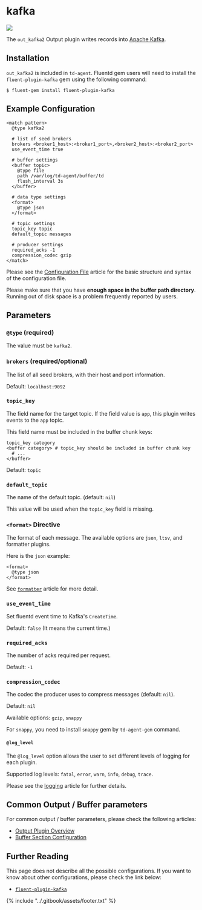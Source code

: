 # kafka

![](../.gitbook/assets/kafka.png)

The `out_kafka2` Output plugin writes records into [Apache Kafka](https://kafka.apache.org/).

## Installation

`out_kafka2` is included in `td-agent`. Fluentd gem users will need to install the `fluent-plugin-kafka` gem using the following command:

```text
$ fluent-gem install fluent-plugin-kafka
```

## Example Configuration

```text
<match pattern>
  @type kafka2

  # list of seed brokers
  brokers <broker1_host>:<broker1_port>,<broker2_host>:<broker2_port>
  use_event_time true

  # buffer settings
  <buffer topic>
    @type file
    path /var/log/td-agent/buffer/td
    flush_interval 3s
  </buffer>

  # data type settings
  <format>
    @type json
  </format>

  # topic settings
  topic_key topic
  default_topic messages

  # producer settings
  required_acks -1
  compression_codec gzip
</match>
```

Please see the [Configuration File](../configuration/config-file.md) article for the basic structure and syntax of the configuration file.

Please make sure that you have **enough space in the buffer path directory**. Running out of disk space is a problem frequently reported by users.

## Parameters

### `@type` \(required\)

The value must be `kafka2`.

### `brokers` \(required/optional\)

The list of all seed brokers, with their host and port information.

Default: `localhost:9092`

### `topic_key`

The field name for the target topic. If the field value is `app`, this plugin writes events to the `app` topic.

This field name must be included in the buffer chunk keys:

```text
topic_key category
<buffer category> # topic_key should be included in buffer chunk key
  # ...
</buffer>
```

Default: `topic`

### `default_topic`

The name of the default topic. \(default: `nil`\)

This value will be used when the `topic_key` field is missing.

### `<format>` Directive

The format of each message. The available options are `json`, `ltsv`, and formatter plugins.

Here is the `json` example:

```text
<format>
  @type json
</format>
```

See [`formatter`](../formatter/) article for more detail.

### `use_event_time`

Set fluentd event time to Kafka's `CreateTime`.

Default: `false` \(It means the current time.\)

### `required_acks`

The number of acks required per request.

Default: `-1`

### `compression_codec`

The codec the producer uses to compress messages \(default: `nil`\).

Default: `nil`

Available options: `gzip`, `snappy`

For `snappy`, you need to install `snappy` gem by `td-agent-gem` command.

#### `@log_level`

The `@log_level` option allows the user to set different levels of logging for each plugin.

Supported log levels: `fatal`, `error`, `warn`, `info`, `debug`, `trace`.

Please see the [logging](../deployment/logging.md) article for further details.

## Common Output / Buffer parameters

For common output / buffer parameters, please check the following articles:

* [Output Plugin Overview](./)
* [Buffer Section Configuration](../configuration/buffer-section.md)

## Further Reading

This page does not describe all the possible configurations. If you want to know about other configurations, please check the link below:

* [`fluent-plugin-kafka`](https://github.com/fluent/fluent-plugin-kafka)

{% include "../.gitbook/assets/footer.txt" %}
